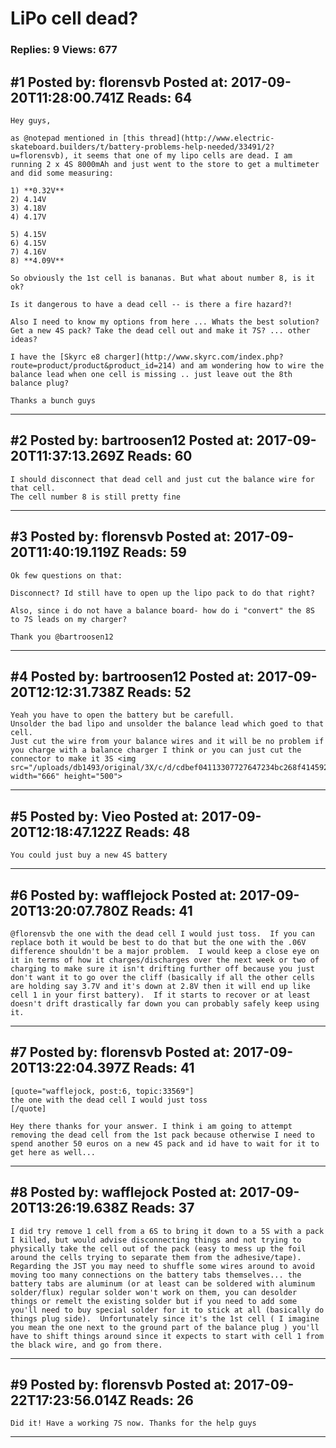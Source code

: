 # LiPo cell dead?

### Replies: 9 Views: 677

## \#1 Posted by: florensvb Posted at: 2017-09-20T11:28:00.741Z Reads: 64

```
Hey guys,

as @notepad mentioned in [this thread](http://www.electric-skateboard.builders/t/battery-problems-help-needed/33491/2?u=florensvb), it seems that one of my lipo cells are dead. I am running 2 x 4S 8000mAh and just went to the store to get a multimeter and did some measuring:

1) **0.32V**
2) 4.14V
3) 4.18V
4) 4.17V

5) 4.15V
6) 4.15V
7) 4.16V
8) **4.09V** 

So obviously the 1st cell is bananas. But what about number 8, is it ok?

Is it dangerous to have a dead cell -- is there a fire hazard?! 

Also I need to know my options from here ... Whats the best solution? Get a new 4S pack? Take the dead cell out and make it 7S? ... other ideas? 

I have the [Skyrc e8 charger](http://www.skyrc.com/index.php?route=product/product&product_id=214) and am wondering how to wire the balance lead when one cell is missing .. just leave out the 8th balance plug?

Thanks a bunch guys
```

---
## \#2 Posted by: bartroosen12 Posted at: 2017-09-20T11:37:13.269Z Reads: 60

```
I should disconnect that dead cell and just cut the balance wire for that cell.
The cell number 8 is still pretty fine
```

---
## \#3 Posted by: florensvb Posted at: 2017-09-20T11:40:19.119Z Reads: 59

```
Ok few questions on that:

Disconnect? Id still have to open up the lipo pack to do that right? 

Also, since i do not have a balance board- how do i "convert" the 8S to 7S leads on my charger?

Thank you @bartroosen12
```

---
## \#4 Posted by: bartroosen12 Posted at: 2017-09-20T12:12:31.738Z Reads: 52

```
Yeah you have to open the battery but be carefull.
Unsolder the bad lipo and unsolder the balance lead which goed to that cell.
Just cut the wire from your balance wires and it will be no problem if you charge with a balance charger I think or you can just cut the connector to make it 3S <img src="/uploads/db1493/original/3X/c/d/cdbef04113307727647234bc268f4145926dd061.jpg" width="666" height="500">
```

---
## \#5 Posted by: Vieo Posted at: 2017-09-20T12:18:47.122Z Reads: 48

```
You could just buy a new 4S battery
```

---
## \#6 Posted by: wafflejock Posted at: 2017-09-20T13:20:07.780Z Reads: 41

```
@florensvb the one with the dead cell I would just toss.  If you can replace both it would be best to do that but the one with the .06V difference shouldn't be a major problem.  I would keep a close eye on it in terms of how it charges/discharges over the next week or two of charging to make sure it isn't drifting further off because you just don't want it to go over the cliff (basically if all the other cells are holding say 3.7V and it's down at 2.8V then it will end up like cell 1 in your first battery).  If it starts to recover or at least doesn't drift drastically far down you can probably safely keep using it.
```

---
## \#7 Posted by: florensvb Posted at: 2017-09-20T13:22:04.397Z Reads: 41

```
[quote="wafflejock, post:6, topic:33569"]
the one with the dead cell I would just toss
[/quote]

Hey there thanks for your answer. I think i am going to attempt removing the dead cell from the 1st pack because otherwise I need to spend another 50 euros on a new 4S pack and id have to wait for it to get here as well...
```

---
## \#8 Posted by: wafflejock Posted at: 2017-09-20T13:26:19.638Z Reads: 37

```
I did try remove 1 cell from a 6S to bring it down to a 5S with a pack I killed, but would advise disconnecting things and not trying to physically take the cell out of the pack (easy to mess up the foil around the cells trying to separate them from the adhesive/tape).  Regarding the JST you may need to shuffle some wires around to avoid moving too many connections on the battery tabs themselves... the battery tabs are aluminum (or at least can be soldered with aluminum solder/flux) regular solder won't work on them, you can desolder things or remelt the existing solder but if you need to add some you'll need to buy special solder for it to stick at all (basically do things plug side).  Unfortunately since it's the 1st cell ( I imagine you mean the one next to the ground part of the balance plug ) you'll have to shift things around since it expects to start with cell 1 from the black wire, and go from there.
```

---
## \#9 Posted by: florensvb Posted at: 2017-09-22T17:23:56.014Z Reads: 26

```
Did it! Have a working 7S now. Thanks for the help guys
```

---
